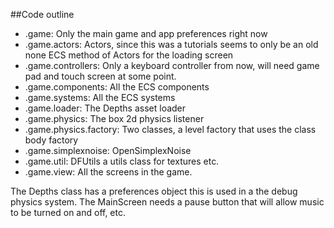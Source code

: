 ##Code outline

* .game: Only the main game and app preferences right now 
* .game.actors: Actors, since this was a tutorials seems to only be an old none ECS method of Actors for the loading screen
* .game.controllers: Only a keyboard controller from now, will need game pad and touch screen at some point.
* .game.components: All the ECS components 
* .game.systems: All the ECS systems
* .game.loader: The Depths asset loader
* .game.physics: The box 2d physics listener
* .game.physics.factory: Two classes, a level factory that uses the class body factory
* .game.simplexnoise: OpenSimplexNoise
* .game.util: DFUtils a utils class for textures etc.
* .game.view: All the screens in the game.


The Depths class has a preferences object this is used in a the debug physics system.
The MainScreen needs a pause button that will allow music to be turned on and off, etc.